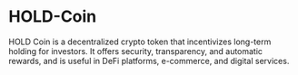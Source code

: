 # HOLD-Coin
 HOLD Coin is a decentralized crypto token that incentivizes long-term holding for investors. It offers security, transparency, and automatic rewards, and is useful in DeFi platforms, e-commerce, and digital services.
